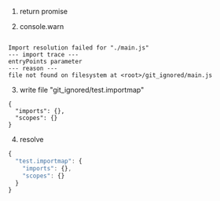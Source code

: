 1. return promise

2. console.warn
```console

Import resolution failed for "./main.js"
--- import trace ---
entryPoints parameter
--- reason ---
file not found on filesystem at <root>/git_ignored/main.js

```

3. write file "git_ignored/test.importmap"
```importmap
{
  "imports": {},
  "scopes": {}
}
```

4. resolve
```js
{
  "test.importmap": {
    "imports": {},
    "scopes": {}
  }
}
```